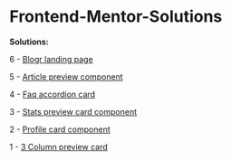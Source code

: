 # Frontend-Mentor-Solutions

<strong>Solutions:</strong>

6 - <a href="https://roberson-andrade.github.io/Frontend-Mentor-Solutions/blogr-landing-page-main/">Blogr landing page</a>

5 - <a href="https://roberson-andrade.github.io/Frontend-Mentor-Solutions/article-preview-component-master/">Article preview component</a>

4 - <a href="https://roberson-andrade.github.io/Frontend-Mentor-Solutions/faq-accordion-card-main/">Faq accordion card </a>

3 - <a href="https://roberson-andrade.github.io/Frontend-Mentor-Solutions/stats%20preview%20card%20component%20main/">Stats preview card component</a>

2 - <a href="https://roberson-andrade.github.io/Frontend-Mentor-Solutions/Profile-card-main/">Profile card component</a>

1 - <a href="https://roberson-andrade.github.io/Frontend-Mentor-Solutions/3-column%20preview%20card/">3 Column preview card</a>








